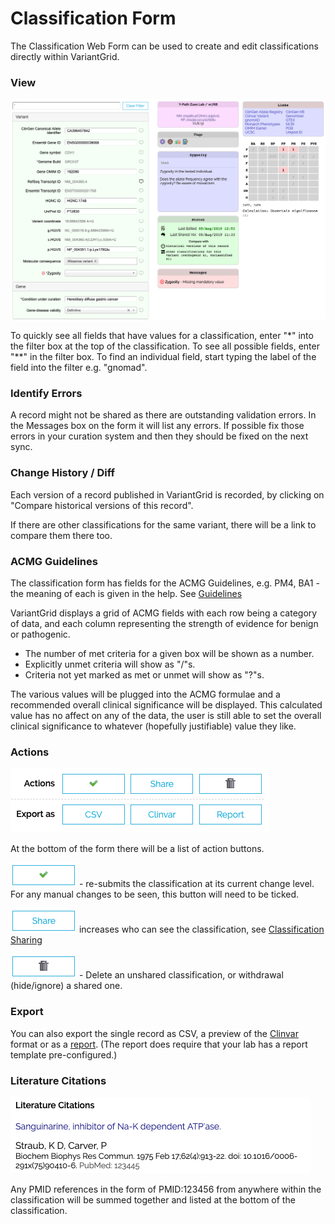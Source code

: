 # Classification Form

The Classification Web Form can be used to create and edit classifications directly within VariantGrid.

### View

![](images/classification_form.png)

To quickly see all fields that have values for a classification, enter "*" into the filter box at the top of the classification.
To see all possible fields, enter "**" in the filter box.
To find an individual field, start typing the label of the field into the filter e.g. "gnomad".

### Identify Errors

A record might not be shared as there are outstanding validation errors. In the Messages box on the form it will list any errors. If possible fix those errors in your curation system and then they should be fixed on the next sync.

### Change History / Diff

Each version of a record published in VariantGrid is recorded, by clicking on "Compare historical versions of this record".

If there are other classifications for the same variant, there will be a link to compare them there too.

### ACMG Guidelines

The classification form has fields for the ACMG Guidelines, e.g. PM4, BA1 - the meaning of each is given in the help.
See [Guidelines](https://www.acmg.net/docs/Standards_Guidelines_for_the_Interpretation_of_Sequence_Variants.pdf)

VariantGrid displays a grid of ACMG fields with each row being a category of data, and each column representing the strength of evidence for benign or pathogenic.
* The number of met criteria for a given box will be shown as a number.
* Explicitly unmet criteria will show as "/"s.
* Criteria not yet marked as met or unmet will show as "?"s.

The various values will be plugged into the ACMG formulae and a recommended overall clinical significance will be displayed.
This calculated value has no affect on any of the data, the user is still able to set the overall clinical significance to whatever (hopefully justifiable) value they like.

### Actions

![](images/classification_form_actions.png)

At the bottom of the form there will be a list of action buttons.


![Tick](images/classification_form_action_button_tick.png) - re-submits the classification at its current change level. For any manual changes to be seen, this button will need to be ticked.

![Share](images/classification_form_action_button_share.png) increases who can see the classification, see [Classification Sharing](classification_sharing.md)

![Delete/Widthdraw](images/classification_form_action_button_delete.png) - Delete an unshared classification, or withdrawal (hide/ignore) a shared one. 

### Export

You can also export the single record as CSV, a preview of the [Clinvar](https://www.ncbi.nlm.nih.gov/clinvar/) format or as a [report](classification_report.md).
(The report does require that your lab has a report template pre-configured.)

### Literature Citations

![](images/classification_form_literature.png)


Any PMID references in the form of PMID:123456 from anywhere within the classification will be summed together and listed at the bottom of the classification.

